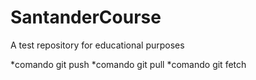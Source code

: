 # SantanderCourse
A test repository for educational purposes

*comando git push
*comando git pull
*comando git fetch
